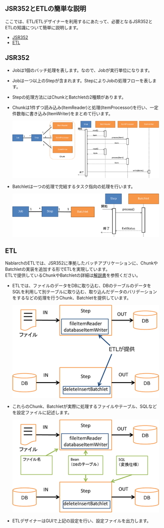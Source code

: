 ## JSR352とETLの簡単な説明
ここでは、ETL/ETLデザイナーを利用するにあたって、必要となるJSR352とETLの知識について簡単に説明します。

- [JSR352](#jsr352)
- [ETL](#etl)

## JSR352
- Jobは1個のバッチ処理を表します。なので、Jobが実行単位になります。
- Jobは一つ以上のStepが含まれます。StepによりJobの処理フローを表します。
- Stepの処理方法にはChunkとBatchletの2種類があります。
- Chunkは1件ずつ読み込み(ItemReader)と処理(ItemProcessor)を行い、一定件数毎に書き込み(ItemWriter)をまとめて行います。

  ![](image/chunk.png)
  
- Batchletは一つの処理で完結するタスク指向の処理を行います。

  ![](image/batchlet.png)
  
## ETL

NablarchのETLでは、JSR352に準拠したバッチアプリケーションに、ChunkやBatchletの実装を追加する形でETLを実現しています。  
ETLで提供しているChunkやBatchletの詳細は[解説書](https://nablarch.github.io/docs/LATEST/doc/extension_components/etl/index.html)を参照ください。
  
- ETLでは、ファイルのデータをDBに取り込む、DBのテーブルのデータをSQLを利用して別テーブルに取り込む、取り込んだデータのバリデーションをするなどの処理を行うChunk、Batchletを提供しています。

  ![](image/etl-artifact1.png)

- これらのChunk、Batchletが実際に処理するファイルやテーブル、SQLなどを設定ファイルに記述します。

  ![](image/etl-artifact2.png)
  
- ETLデザイナーはGUIで上記の設定を行い、設定ファイルを出力します。